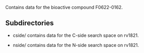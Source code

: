 Contains data for the bioactive compound F0622-0162.

## Subdirectories

- cside/ contains data for the C-side search space on rv1821.

- nside/ contains data for the N-side search space on rv1821.

